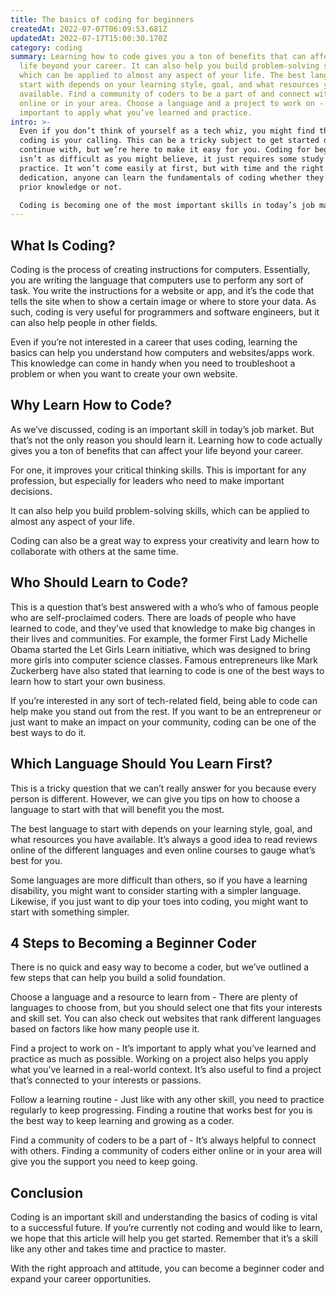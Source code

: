 ```yaml
---
title: The basics of coding for beginners
createdAt: 2022-07-07T06:09:53.681Z
updatedAt: 2022-07-17T15:00:30.170Z
category: coding
summary: Learning how to code gives you a ton of benefits that can affect your
  life beyond your career. It can also help you build problem-solving skills,
  which can be applied to almost any aspect of your life. The best language to
  start with depends on your learning style, goal, and what resources you have
  available. Find a community of coders to be a part of and connect with others
  online or in your area. Choose a language and a project to work on - It’s
  important to apply what you’ve learned and practice.
intro: >-
  Even if you don’t think of yourself as a tech whiz, you might find that
  coding is your calling. This can be a tricky subject to get started on and
  continue with, but we’re here to make it easy for you. Coding for beginners
  isn’t as difficult as you might believe, it just requires some study time and
  practice. It won’t come easily at first, but with time and the right amount of
  dedication, anyone can learn the fundamentals of coding whether they have
  prior knowledge or not. 

  Coding is becoming one of the most important skills in today’s job market. Even if you don’t want to become a software engineer or the like, understanding basic coding principles can give you an edge in almost any other field. You see, anything from accounting to healthcare uses technology on a daily basis — often involving advanced software or artificial intelligence systems.
---
```


## What Is Coding?

Coding is the process of creating instructions for computers. Essentially, you are writing the language that computers use to perform any sort of task. You write the instructions for a website or app, and it’s the code that tells the site when to show a certain image or where to store your data. As such, coding is very useful for programmers and software engineers, but it can also help people in other fields.

Even if you’re not interested in a career that uses coding, learning the basics can help you understand how computers and websites/apps work. This knowledge can come in handy when you need to troubleshoot a problem or when you want to create your own website.

## Why Learn How to Code?

As we’ve discussed, coding is an important skill in today’s job market. But that’s not the only reason you should learn it. Learning how to code actually gives you a ton of benefits that can affect your life beyond your career.

For one, it improves your critical thinking skills. This is important for any profession, but especially for leaders who need to make important decisions.

It can also help you build problem-solving skills, which can be applied to almost any aspect of your life.

Coding can also be a great way to express your creativity and learn how to collaborate with others at the same time.

## Who Should Learn to Code?

This is a question that’s best answered with a who’s who of famous people who are self-proclaimed coders. There are loads of people who have learned to code, and they’ve used that knowledge to make big changes in their lives and communities. For example, the former First Lady Michelle Obama started the Let Girls Learn initiative, which was designed to bring more girls into computer science classes. Famous entrepreneurs like Mark Zuckerberg have also stated that learning to code is one of the best ways to learn how to start your own business.

If you’re interested in any sort of tech-related field, being able to code can help make you stand out from the rest. If you want to be an entrepreneur or just want to make an impact on your community, coding can be one of the best ways to do it.

## Which Language Should You Learn First?

This is a tricky question that we can’t really answer for you because every person is different. However, we can give you tips on how to choose a language to start with that will benefit you the most.

The best language to start with depends on your learning style, goal, and what resources you have available. It’s always a good idea to read reviews online of the different languages and even online courses to gauge what’s best for you.

Some languages are more difficult than others, so if you have a learning disability, you might want to consider starting with a simpler language. Likewise, if you just want to dip your toes into coding, you might want to start with something simpler.

## 4 Steps to Becoming a Beginner Coder

There is no quick and easy way to become a coder, but we’ve outlined a few steps that can help you build a solid foundation.

Choose a language and a resource to learn from - There are plenty of languages to choose from, but you should select one that fits your interests and skill set. You can also check out websites that rank different languages based on factors like how many people use it.

Find a project to work on - It’s important to apply what you’ve learned and practice as much as possible. Working on a project also helps you apply what you’ve learned in a real-world context. It’s also useful to find a project that’s connected to your interests or passions.

Follow a learning routine - Just like with any other skill, you need to practice regularly to keep progressing. Finding a routine that works best for you is the best way to keep learning and growing as a coder.

Find a community of coders to be a part of - It’s always helpful to connect with others. Finding a community of coders either online or in your area will give you the support you need to keep going.

## Conclusion

Coding is an important skill and understanding the basics of coding is vital to a successful future. If you’re currently not coding and would like to learn, we hope that this article will help you get started. Remember that it’s a skill like any other and takes time and practice to master.

With the right approach and attitude, you can become a beginner coder and expand your career opportunities.

